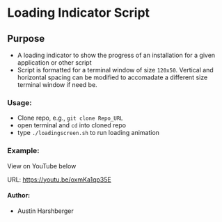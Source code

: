 # Loading Indicator Script 
## Purpose
* A loading indicator to show the progress of an installation for a given application or other script
* Script is formatted for a terminal window of size `120x50`. Vertical and horizontal spacing can be modified to accomadate a different size terminal window if need be.

### Usage:
* Clone repo, e.g., `git clone Repo_URL`
* open terminal and `cd` into cloned repo
*  type `./loadingscreen.sh` to run loading animation

### Example:

View on YouTube below

URL: https://youtu.be/oxmKa1qp35E

#### Author:
* Austin Harshberger